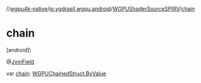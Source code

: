 //[wgpu4k-native](../../../index.md)/[io.ygdrasil.wgpu.android](../index.md)/[WGPUShaderSourceSPIRV](index.md)/[chain](chain.md)

# chain

[android]\

@[JvmField](https://kotlinlang.org/api/core/kotlin-stdlib/kotlin.jvm/-jvm-field/index.html)

var [chain](chain.md): [WGPUChainedStruct.ByValue](../-w-g-p-u-chained-struct/-by-value/index.md)